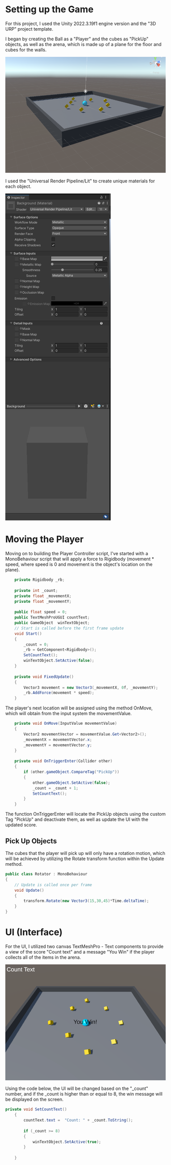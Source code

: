 # Setting up the Game

For this project, I used the Unity 2022.3.19f1 engine version and the "3D URP" project template.

I began by creating the Ball as a "Player" and the cubes as "PickUp" objects, as well as the arena, which is made up of a plane for the floor and cubes for the walls.

![Game Scene](/blog/resources/blog01/game_scene.png)

I used the "Universal Render Pipeline/Lit" to create unique materials for each object.

![Material Image](/blog/resources/blog01/Material_Image.png)

# Moving the Player

Moving on to building the Player Controller script, I've started with a MonoBehaviour script that will apply a force to Rigidbody (movement * speed, where speed is 0 and movement is the object's location on the plane).

```csharp
    private Rigidbody _rb;

    private int _count;
    private float _movementX;
    private float _movementY;

    public float speed = 0;
    public TextMeshProUGUI countText;
    public GameObject  winTextObject;
    // Start is called before the first frame update
    void Start()
    {
        _count = 0;
        _rb = GetComponent<Rigidbody>();
        SetCountText();
        winTextObject.SetActive(false);
    }

    private void FixedUpdate()
    {
        Vector3 movement = new Vector3(_movementX, 0f, _movementY);
        _rb.AddForce(movement * speed);
    }
```

The player's next location will be assigned using the method OnMove, which will obtain from the input system the movementValue.

```csharp
    private void OnMove(InputValue movementValue)
    {
        Vector2 movementVector = movementValue.Get<Vector2>();
        _movementX = movementVector.x;
        _movementY = movementVector.y;
    }

    private void OnTriggerEnter(Collider other)
    {
        if (other.gameObject.CompareTag("PickUp"))
        {
            other.gameObject.SetActive(false);
            _count = _count + 1;
            SetCountText();
        }
    }
```

The function OnTriggerEnter will locate the PickUp objects using the custom Tag "PickUp" and deactivate them, as well as update the UI with the updated score.

## Pick Up Objects

The cubes that the player will pick up will only have a rotation motion, which will be achieved by utilizing the Rotate transform function within the Update method.

```csharp
public class Rotator : MonoBehaviour
{
    // Update is called once per frame
    void Update()
    {
        transform.Rotate(new Vector3(15,30,45)*Time.deltaTime);
    }
}
```

# UI (Interface)

For the UI, I utilized two canvas TextMeshPro - Text components to provide a view of the score "Count text" and a message "You Win" if the player collects all of the items in the arena.

![UI01](/blog/resources/blog01/UI01.png)


Using the code below, the UI will be changed based on the "_count" number, and if the _count is higher than or equal to 8, the win message will be displayed on the screen.

```csharp
private void SetCountText() 
    {
        countText.text =  "Count: " + _count.ToString();

        if (_count >= 8)
        {
            winTextObject.SetActive(true);
        }
        
    }
```